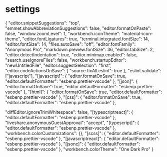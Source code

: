 # settings
{
  "editor.snippetSuggestions": "top",
  "emmet.showAbbreviationSuggestions": false,
  "editor.formatOnPaste": false,
  "window.zoomLevel": 1,
  "workbench.iconTheme": "material-icon-theme",
  "editor.fontLigatures": true,
  "terminal.integrated.fontSize": 14,
  "editor.fontSize": 14,
  "files.autoSave": "off",
  "editor.fontFamily": "Anonymous Pro",
  "markdown.preview.fontSize": 36,
  "editor.tabSize": 2,
  "editor.detectIndentation": true,
  "editor.minimap.enabled": false,
  "search.useIgnoreFiles": false,
  "workbench.startupEditor": "newUntitledFile",
  "editor.suggestSelection": "first",
  "editor.codeActionsOnSave": {
    "source.fixAll.eslint": true
  },
  "eslint.validate": ["javascript"],
  "[javascript]": {
    "editor.formatOnSave": true,
    "editor.defaultFormatter": "esbenp.prettier-vscode"
  },
  "[json]": {
    "editor.formatOnSave": true,
    "editor.defaultFormatter": "esbenp.prettier-vscode"
  },
  "[html]": {
    "editor.formatOnSave": true,
    "editor.defaultFormatter": "esbenp.prettier-vscode"
  },
  "[css]": {
    "editor.formatOnSave": true,
    "editor.defaultFormatter": "esbenp.prettier-vscode"
  },

  "diffEditor.ignoreTrimWhitespace": false,
  "[typescriptreact]": {
    "editor.defaultFormatter": "esbenp.prettier-vscode"
  },
  "liveshare.anonymousGuestApproval": "accept",
  "[typescript]": {
    "editor.defaultFormatter": "esbenp.prettier-vscode"
  },
  "workbench.colorCustomizations": {},
  "[scss]": {
    "editor.defaultFormatter": "esbenp.prettier-vscode"
  },
  "[javascriptreact]": {
    "editor.defaultFormatter": "esbenp.prettier-vscode"
  },
  "[jsonc]": {
    "editor.defaultFormatter": "esbenp.prettier-vscode"
  },
  "workbench.colorTheme": "One Dark Pro"
}
